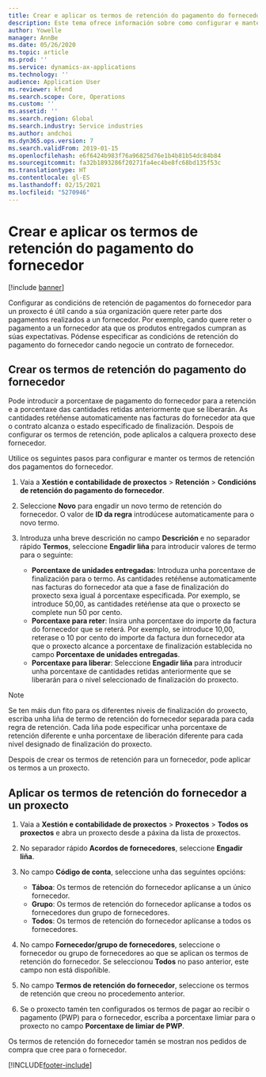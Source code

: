 ```yaml
---
title: Crear e aplicar os termos de retención do pagamento do fornecedor
description: Este tema ofrece información sobre como configurar e manter os termos de retención para os pagamentos do fornecedor.
author: Yowelle
manager: AnnBe
ms.date: 05/26/2020
ms.topic: article
ms.prod: ''
ms.service: dynamics-ax-applications
ms.technology: ''
audience: Application User
ms.reviewer: kfend
ms.search.scope: Core, Operations
ms.custom: ''
ms.assetid: ''
ms.search.region: Global
ms.search.industry: Service industries
ms.author: andchoi
ms.dyn365.ops.version: 7
ms.search.validFrom: 2019-01-15
ms.openlocfilehash: e6f6424b983f76a96825d76e1b4b81b54dc84b84
ms.sourcegitcommit: fa32b1893286f20271fa4ec4be8fc68bd135f53c
ms.translationtype: HT
ms.contentlocale: gl-ES
ms.lasthandoff: 02/15/2021
ms.locfileid: "5270946"
---
```

# <a name="create-and-apply-vendor-payment-retention-terms"></a>Crear e aplicar os termos de retención do pagamento do fornecedor

[!include [banner](../includes/banner.md)] 

Configurar as condicións de retención de pagamentos do fornecedor para un proxecto é útil cando a súa organización quere reter parte dos pagamentos realizados a un fornecedor. Por exemplo, cando quere reter o pagamento a un fornecedor ata que os produtos entregados cumpran as súas expectativas. Pódense especificar as condicións de retención do pagamento do fornecedor cando negocie un contrato de fornecedor.

## <a name="create-vendor-payment-retention-terms"></a>Crear os termos de retención do pagamento do fornecedor

Pode introducir a porcentaxe de pagamento do fornecedor para a retención e a porcentaxe das cantidades retidas anteriormente que se liberarán. As cantidades retéñense automaticamente nas facturas do fornecedor ata que o contrato alcanza o estado especificado de finalización. Despois de configurar os termos de retención, pode aplicalos a calquera proxecto dese fornecedor.

Utilice os seguintes pasos para configurar e manter os termos de retención dos pagamentos do fornecedor. 

1. Vaia a **Xestión e contabilidade de proxectos** > **Retención** > **Condicións de retención do pagamento do fornecedor**.
2. Seleccione **Novo** para engadir un novo termo de retención do fornecedor. O valor de **ID da regra** introdúcese automaticamente para o novo termo. 
3. Introduza unha breve descrición no campo **Descrición** e no separador rápido **Termos**, seleccione **Engadir liña** para introducir valores de termo para o seguinte:

   - **Porcentaxe de unidades entregadas**: Introduza unha porcentaxe de finalización para o termo. As cantidades retéñense automaticamente nas facturas do fornecedor ata que a fase de finalización do proxecto sexa igual á porcentaxe especificada. Por exemplo, se introduce 50,00, as cantidades retéñense ata que o proxecto se complete nun 50 por cento.
   - **Porcentaxe para reter**: Insira unha porcentaxe do importe da factura do fornecedor que se reterá. Por exemplo, se introduce 10,00, reterase o 10 por cento do importe da factura dun fornecedor ata que o proxecto alcance a porcentaxe de finalización establecida no campo **Porcentaxe de unidades entregadas**.
   - **Porcentaxe para liberar**: Seleccione **Engadir liña** para introducir unha porcentaxe de cantidades retidas anteriormente que se liberarán para o nivel seleccionado de finalización do proxecto.

> [!NOTE]
> Se ten máis dun fito para os diferentes niveis de finalización do proxecto, escriba unha liña de termo de retención do fornecedor separada para cada regra de retención. Cada liña pode especificar unha porcentaxe de retención diferente e unha porcentaxe de liberación diferente para cada nivel designado de finalización do proxecto.

Despois de crear os termos de retención para un fornecedor, pode aplicar os termos a un proxecto.

## <a name="apply-vendor-retention-terms-to-a-project"></a>Aplicar os termos de retención do fornecedor a un proxecto

1. Vaia a **Xestión e contabilidade de proxectos** > **Proxectos** > **Todos os proxectos** e abra un proxecto desde a páxina da lista de proxectos.
2. No separador rápido **Acordos de fornecedores**, seleccione **Engadir liña**.
3. No campo **Código de conta**, seleccione unha das seguintes opcións: 

   - **Táboa**: Os termos de retención do fornecedor aplícanse a un único fornecedor.
   - **Grupo**: Os termos de retención do fornecedor aplícanse a todos os fornecedores dun grupo de fornecedores.
   - **Todos**: Os termos de retención do fornecedor aplícanse a todos os fornecedores.

4. No campo **Fornecedor/grupo de fornecedores**, seleccione o fornecedor ou grupo de fornecedores ao que se aplican os termos de retención do fornecedor. Se seleccionou **Todos** no paso anterior, este campo non está dispoñible.
5. No campo **Termos de retención do fornecedor**, seleccione os termos de retención que creou no procedemento anterior.
6. Se o proxecto tamén ten configurados os termos de pagar ao recibir o pagamento (PWP) para o fornecedor, escriba a porcentaxe limiar para o proxecto no campo **Porcentaxe de limiar de PWP**.

Os termos de retención do fornecedor tamén se mostran nos pedidos de compra que cree para o fornecedor.


[!INCLUDE[footer-include](../includes/footer-banner.md)]